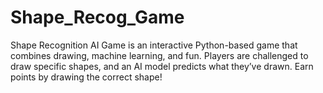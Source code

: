 # Shape_Recog_Game
Shape Recognition AI Game is an interactive Python-based game that combines drawing, machine learning, and fun. Players are challenged to draw specific shapes, and an AI model predicts what they’ve drawn. Earn points by drawing the correct shape!
